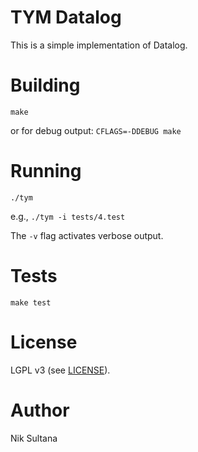 # TYM Datalog
This is a simple implementation of Datalog.

# Building
`make`

or for debug output: `CFLAGS=-DDEBUG make`

# Running
`./tym`

e.g., `./tym -i tests/4.test`

The `-v` flag activates verbose output.

# Tests
`make test`

# License
LGPL v3 (see [LICENSE](LICENSE)).

# Author
Nik Sultana
